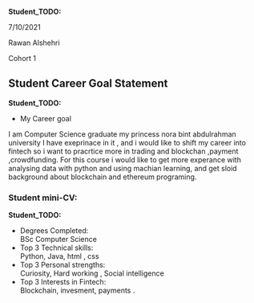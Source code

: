 __Student_TODO:__  

7/10/2021

Rawan Alshehri           


Cohort 1


## Student Career Goal Statement 

   __Student_TODO:__ 
 
 - My Career goal         


  I am Computer Science graduate my princess nora bint abdulrahman university 
  I have exeprinace in it , and i would like to shift my career into fintech 
  so i want to pracrtice more in trading and blockchan ,payment ,crowdfunding.
  For this course i would like to get more experance with analysing data with python and using machian learning, and get sloid background about blockchain and ethereum programing. 


### Student mini-CV:

  __Student_TODO:__

  - Degrees Completed:    
        BSc Computer Science    
  - Top 3 Technical skills:    
        Python, Java, html , css 
  - Top 3 Personal strengths:   
    Curiosity, Hard working , Social intelligence 
  - Top 3 Interests in Fintech:    
         Blockchain, invesment, payments .   
